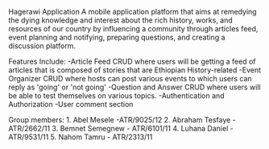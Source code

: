 Hagerawi Application
    A mobile application platform that aims at remedying the dying knowledge and interest about the rich history, works, and resources of our country by influencing a community through articles feed, event planning and notifying, preparing questions, and creating a discussion platform.

Features Include:
    -Article Feed CRUD where users will be getting a feed of articles that is composed of stories that are Ethiopian History-related
    -Event Organizer CRUD where hosts can post various events to which users can reply as 'going' or 'not going'
    -Question and Answer CRUD where users will be able to test themselves on various topics.
    -Authentication and Authorization
    -User comment section


Group members:
	1. Abel Mesele -ATR/9025/12
	2. Abraham Tesfaye - ATR/2662/11
	3. Bemnet Semegnew - ATR/6101/11
	4. Luhana Daniel - ATR/9531/11
	5. Nahom Tamru - ATR/2313/11
